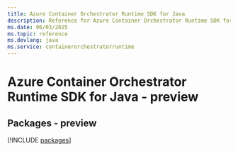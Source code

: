```yaml
---
title: Azure Container Orchestrator Runtime SDK for Java
description: Reference for Azure Container Orchestrator Runtime SDK for Java
ms.date: 06/03/2025
ms.topic: reference
ms.devlang: java
ms.service: containerorchestratorruntime
---
```

# Azure Container Orchestrator Runtime SDK for Java - preview
## Packages - preview
[!INCLUDE [packages](container-orchestrator-runtime-index.md)]